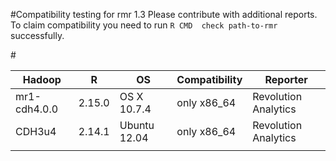 #Compatibility testing for rmr 1.3
Please contribute with additional reports. To claim compatibility you need to run `R CMD  check path-to-rmr` successfully.

<table>
<thead>
<tr><th>Hadoop</th><th>R</th><th>OS</th><th>Compatibility</th><th>Reporter</th></tr>
</thead>
<tbody>
<tr><td>mr1-cdh4.0.0</td><td>2.15.0</td><td>OS X 10.7.4</td><td>only x86_64</td><td>Revolution Analytics</td></tr>
<tr><td>CDH3u4</td><td>2.14.1</td><td>Ubuntu 12.04</td><td>only x86_64</td><td>Revolution Analytics</td></tr>
#<tr><td></td><td></td><td></td><td></td></tr>
</tbody>
</table>
